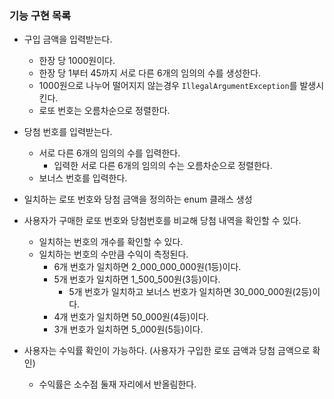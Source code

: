 ### 기능 구현 목록

- 구입 금액을 입력받는다.
	- 한장 당 1000원이다.
	- 한장 당 1부터 45까지 서로 다른 6개의 임의의 수를 생성한다.
	- 1000원으로 나누어 떨어지지 않는경우 `IllegalArgumentException`를 발생시킨다.
	- 로또 번호는 오름차순으로 정렬한다.

- 당첨 번호를 입력받는다.
	- 서로 다른 6개의 임의의 수를 입력한다.
		- 입력한 서로 다른 6개의 임의의 수는 오름차순으로 정렬한다.
	- 보너스 번호를 입력한다.
	
- 일치하는 로또 번호와 당첨 금액을 정의하는 enum 클래스 생성
- 사용자가 구매한 로또 번호와 당첨번호를 비교해 당첨 내역을 확인할 수 있다.
	- 일치하는 번호의 개수를 확인할 수 있다.
	- 일치하는 번호의 수만큼 수익이 측정된다.
		- 6개 번호가 일치하면 2_000_000_000원(1등)이다.
		- 5개 번호가 일치하면 1_500_500원(3등)이다.
			- 5개 번호가 일치하고 보너스 번호가 일치하면 30_000_000원(2등)이다.
		- 4개 번호가 일치하면 50_000원(4등)이다.
		- 3개 번호가 일치하면 5_000원(5등)이다.

- 사용자는 수익률 확인이 가능하다. (사용자가 구입한 로또 금액과 당첨 금액으로 확인)
	- 수익률은 소수점 둘재 자리에서 반올림한다.